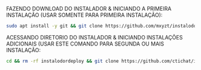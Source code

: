 FAZENDO DOWNLOAD DO INSTALADOR & INICIANDO A PRIMEIRA INSTALAÇÃO (USAR SOMENTE PARA PRIMEIRA INSTALAÇÃO):

```bash
sudo apt install -y git && git clone https://github.com/mxyzt/instalodordeploy.git && sudo chmod -R 777 instalodordeploy && cd instalodordeploy&& sudo ./install_primaria
```

ACESSANDO DIRETORIO DO INSTALADOR & INICIANDO INSTALAÇÕES ADICIONAIS (USAR ESTE COMANDO PARA SEGUNDA OU MAIS INSTALAÇÃO:
```bash
cd && rm -rf instalodordeploy && git clone https://github.com/ctichat/instalodordeploy.git && sudo chmod -R 777 instalodordeploy && cd instalodordeploy && sudo ./install_instancia
```

